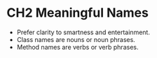# CH2 Meaningful Names

*   Prefer clarity to smartness and entertainment.
*   Class names are nouns or noun phrases.
*   Method names are verbs or verb phrases.
